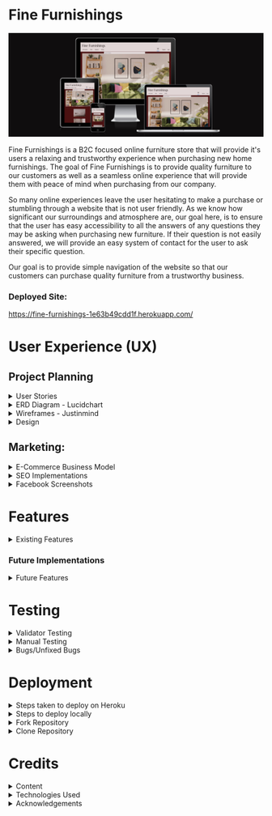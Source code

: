 # Fine Furnishings
![Fine Furnishings - Am I Responsive](static/readme_images/am-i-responsive.png)

Fine Furnishings is a B2C focused online furniture store that will provide it's users a relaxing and trustworthy experience when purchasing new home furnishings. The goal of Fine Furnishings is to provide quality furniture to our customers as well as a seamless online experience that will provide them with peace of mind when purchasing from our company.

So many online experiences leave the user hesitating to make a purchase or stumbling through a website that is not user friendly. As we know how significant our surroundings and atmosphere are, our goal here, is to ensure that the user has easy accessibility to all the answers of any questions they may be asking when purchasing new furniture. If their question is not easily answered, we will provide an easy system of contact for the user to ask their specific question. 

Our goal is to provide simple navigation of the website so that our customers can purchase quality furniture from a trustworthy business.

### Deployed Site: 
https://fine-furnishings-1e63b49cdd1f.herokuapp.com/

# User Experience (UX)

## Project Planning

<details>

<summary> User Stories</summary>

- Planning of user stories completed in Google sheets:
[Google sheet](https://docs.google.com/spreadsheets/d/1xrrFyjqHdzZsPyJ-DnGmsfV3z4rvsZ0ZD8F23ye3utk/edit#gid=0)
- Link to my [GitHub Project](https://github.com/users/morganoleary/projects/5)

</details>

<details>

<summary>ERD Diagram - Lucidchart</summary>

![LucidChart ERD](static/readme_images/erd-diagram-min.png)

</details>

<details>

<summary>Wireframes - Justinmind</summary>

- The wireframes for this project were created on the Justinmind local development environment for MacOS. Due to the time constraints for completing this project, I did not have the time to implement all device sizes for each page's wireframes. The mockups for these pages were used as a guide for the project as I continued to style more and adjust the pages during project creation and coding.

![Home Page Mobile](static/readme_images/wf-home-page-mobile.png)
![Home Page Tablet](static/readme_images/wf-home-page-tablet.png)
![Home Page Desktop](static/readme_images/wf-home-page-desktop.png)
![Product Options Mobile](static/readme_images/wf-product-options-mobile.png)
![Product Options Tablet](static/readme_images/wf-product-options-tablet.png)
![Product Options Desktop](static/readme_images/wf-product-options-desktop.png)
![Product Page Mobile](static/readme_images/wf-product-page-mobile.png)
![Product Page Tablet](static/readme_images/wf-product-page-tablet.png)
![Product Page Desktop](static/readme_images/wf-product-page-desktop.png)
![User Wishlist Mobile](static/readme_images/wf-user-wishlist-mobile.png)
![User Personal Details Mobile](static/readme_images/wf-user-personal-details-mobile.png)
![Shopping Cart Mobile](static/readme_images/wf-shopping-cart-mobile.png)
![Checkout Page Mobile](static/readme_images/wf-checkout-page-mobile.png)

</details>

<details>

<summary>Design</summary>

- Using the color Red - psychology of color
I used the color Red as it has been proven to boost online sales. While the site has an overall red color, I created a more muted version to keep the site classy and more elegant for a more peaceful shopping experience. More information on this was found at [Crazy Egg](https://www.crazyegg.com/blog/colors-proven-to-boost-sales/).
- The content of the project was created by myself. I found the images and created the descriptions, pricing, etc. on all products. The content from the FAQs page is also created by me as an example of what I would like to see from a furniture store if I were the consumer.

</details>

## Marketing:

<details>

<summary>E-Commerce Business Model</summary>

- Fine Furnishings uses a business to consumer (B2C) direct sale business model. This is a furniture company that provides quality furniture to customers throughout the island of Ireland. The value of the company's services is huge as it provides a better well-being to everyone's day-to-day living within their homes. The business supplies furniture for consumers, customers are able to make purchases of the furniture on the Fine Furnishings website and the company is able to process orders via the website to complete each order placed.

- Fine Furnishings aims to provide high-quality, unique furniture pieces and the target audience focuses on homeowners in Ireland seeking stylish furniture. 
The store provides furniture in the following categories: 
    - Dining room furniture: dining tables, chairs & bar stools
    - Sofas: corner sofas, 3 seaters, 2 seaters, armchairs and occasional chairs
    - Bedroom furniture: bedframes in all sizes, storage, desks and bedside tables

- Customers are able to connect with the business through social media platforms, such as Facebook, as well as through the contact form to receive feedback from the company's customer service team.

- Fine Furnishings will continue to grow and add products and interior furnishings to the site, with a focus on bettering the livlihood of our client base.


</details>

<details>

<summary>SEO Implementations</summary>

- Descriptive meta tags & keywords are used throughout the site. In particular, the product descriptions and image file names. More keywords and meta tags will be used in future as the site content will bulk up about the business. 
- [sitemap.xml](https://www.xml-sitemaps.com/) was used to create and add the sitemap.xml file to the root directory.
- A robots.txt was added to the root directory of the project.

</details>

<details>

<summary>Facebook Screenshots</summary>

![Facebook Screenshot #1](static/readme_images/facebook-1-min.png)
![Facebook Screenshot #2](static/readme_images/facebook-2-min.png)
![Facebook Screenshot #3](static/readme_images/facebook-3-min.png)
![Facebook Screenshot #4](static/readme_images/facebook-4-min.png)
![Facebook Screenshot #5](static/readme_images/facebook-5-min.png)

</details>

# Features

<details>

<summary>Existing Features</summary>

- Home page - this page was created to draw the users attention to a calm yet exciting color of site as well as an eye-catching image of the possibilities when shopping on this site.

Desktop:

![Home Page Desktop](static/readme_images/d-home-page.png)

Tablet:

![Home Page Tablet](static/readme_images/t-home-page.png)

Mobile:

![Home Page Mobile](static/readme_images/m-home-page-content.png)

- Home page product category blocks were added on the home page to allow users to navigate to specific furniture categories instead of using the navbar or search bar. This was first implemented with the idea that the home page will eventually contain much more content so that as the user scrolls through, they don't have the need of scrolling back to the top to search for products.

Desktop:

![Home Page Category Blocks Desktop](static/readme_images/d-home-page-category-blocks.png)

Tablet:

![Home Page Category Blocks Tablet](static/readme_images/t-home-page-category-blocks.png)

Mobile:

![Home Page Category Blocks Mobile](static/readme_images/m-home-page-category-blocks.png)

- Navbar - the navbar was designed for an easy user experience. On desktop and tablet, the text remains for easy navigation and on dropdown this shrinks to a hamburger menu with the same dropdown options. 

Desktop:

![Navbar Desktop](static/readme_images/d-navbar.png)

Tablet:

![Navbar Tablet](static/readme_images/t-navbar.png)

Mobile:

![Mobile Navbar Closed](static/readme_images/m-navbar-closed.png)

![Mobile Navbar Open](static/readme_images/m-navbar-open.png)

- User login/registration was implemented using Django AllAuth. These links can easily be found in the main navigation bar of the site on all pages.

Desktop Login:

![User Login/SignIn](static/readme_images/d-user-login.png)

Desktop Registration:

![User Registration](static/readme_images/d-user-registration.png)

Tablet Login:

![User login tablet](static/readme_images/t-signin.png)

Tablet Registration:

![User registration tablet](static/readme_images/t-register.png)

Mobile Login:

![User login mobile](static/readme_images/m-signin.png)

Mobile Registration:

![User registration mobile](static/readme_images/m-register.png)

- When a user logs in or registers a new account, the menu options change to provide the user with a link to their personal wishlist, their personal details, order history and a logout option. When the admin/superuser is logged in, an additional 'Admin' option is available.

Logged out menu:

![Logged out menu](static/readme_images/test-logged-out-menu.png)

User logged in menu:

![Logged in menu](static/readme_images/test-logged-in-menu.png)

Admin/Superuser logged in menu:

![Superuser logged in menu](static/readme_images/superuser-logged-in-menu.png)

- User Wishlist - this page can only be accessed when a user is logged in. If a user tries to add a product to the wishlist, they are prompted to register an account or login. On this page, the user can either navigate into each product page to read more and add to their cart, or delete the item from their wishlist.

Desktop Wishlist:

![Wishlist Desktop](static/readme_images/d-wishlist.png)

Tablet Wishlist:

![Wishlist Tablet](static/readme_images/t-wishlist.png)

Mobile Wishlist:

![Wishlist Mobile](static/readme_images/m-wishlist.png)

- User Personal Details - this page can only be accessed by a logged in user and autopopulates any saved details the user has previously added that is stored on the admin panel. From this page, the user has the option to edit their details and save or delete their account. 

Desktop - Personal Details:

![Personal Details Desktop](static/readme_images/d-personal-details.png)

Tablet - Personal Details:

![Personal Details Tablet](static/readme_images/t-personal-details.png)

Mobile - Personal Details:

![Personal Details Mobile](static/readme_images/m-personal-details.png)

- Edit personal details - When the 'Edit' button is clicked, a modal pop up gives the user the option to add multiple delivery addresses to save to their account if they wish. Addresses are able to be deleted when they are not attached to a user's order history.

Edit Modal:

![Edit Personal Details](static/readme_images/edit-profile-1.png)

Add address option, Delete address option & Save button:

![Edit Personal Details - Save](static/readme_images/edit-profile-2.png)

- Delete account - from the personal details page, the user is able to delete their account. A pop up modal is in place to have the user verify this action should be completed before proceeding with deletion.

![Delete Account](static/readme_images/delete-account.png)

- Product Search Bar - the search bar can be found on all product pages of the site and allows users to filter searches if the word is found in the name of the product or within the description. Further search criteria to be expanded in the future.

Desktop - Search Bar:

![Search Bar Desktop](static/readme_images/d-navbar.png)

Tablet - Search Bar:

![Search Bar Tablet](static/readme_images/t-navbar.png)

Mobile - Search Bar:

![Search Bar Mobile](static/readme_images/m-navbar-closed.png)

- Product Categories & Filtered pages - the navbar provides an "All Products" option to view all products on the page as well as the three main categories of "Sofas" "Bedroom" and "Dining" that provide dropdown menus to filter each category further to specific types of items. Users are able to add items to their wishlist from these product pages.

Desktop - Category dropdown:

![Product Categories Desktop](static/readme_images/product-categories-navbar.png)

Armchair category selected:

![Product Categories Filtered](static/readme_images/product-categories-armchairs.png)

Mobile - Category dropdown:

![Product Categories Mobile Dropdown](static/readme_images/product-categories-mobile.png)

- Product Detail page for each product - each product contains the following details: Name, Image, option to add to wishlist, Price, Product ID, Quantity Selector, Add to Cart option, Description and Dimensions. Bedframes also have a Size selector option of 3', 4', 4'6", 5' and 6', as well as all sizes of dimensions listed.

Desktop Product Details page:

![Product Details - 1](static/readme_images/d-pd-1.png)

![Product Details - 2](static/readme_images/d-pd-2.png)

Bedframe with size selector - Product Details page:

![Product Details - bedframe](static/readme_images/d-pd-bedframe.png)

Tablet Product Details page:

![Tablet Product Details](static/readme_images/t-pd.png)

Mobile Product Details page:

![Mobile Product Details](static/readme_images/m-pd.png)

- Shopping Cart page to view before purchasing - this page allows the user to view the products added to the basket and adjust items and quantities before continuing to checkout to purchase. Within the cart, the user is able to delete items from the cart as well as adjust quantities and see the price adjust with the changes.

![Cart - 1](static/readme_images/cart-1.png)

![Cart - 2](static/readme_images/cart-2.png)

- Secure Checkout page for the user to checkout with Stripe - the checkout page provides the user with an Order Summary of what they are about to purchase, a form to fill in any details - if not already supplied in the personal details page - and a card input to pay securely with Stripe's payment system.

Desktop Checkout:

![Checkout - 1](static/readme_images/checkout-1.png)

![Checkout - 2](static/readme_images/checkout-2.png)

Mobile Checkout:

![Checkout Mobile - 1](static/readme_images/m-checkout-1.png)

![Checkout Mobile -2](static/readme_images/m-checkout-2.png)

Stripe Payment Success:

![Stripe payment success](static/readme_images/stripe-payment-succeed.png)

- Order Confirmation - upon a successful purchase, the user is taken to an order confirmation page to show their order number and details. At this stage, the cart is emptied and the balance reverts to 0.

Desktop - Order Confirmation:

![Order Confirmation](static/readme_images/order-confirmation.png)

Tablet - Order Confirmation:

![Tablet order confirmation](static/readme_images/t-order-confirmation.png)

Mobile - Order Confirmation:

![Mobile order confirmation](static/readme_images/m-order-confirmation.png)

- The user's order is stored in the user's 'Order History' on their individual profile, and the user has access to this from the navbar when logged in.

![Order history](static/readme_images/order-history.png)

- FAQs page - this page can be found in the footer of the site and provides dropdown questions and answers for frequently asked questions the business is expecting a user to ask. This page also provides a link to the contact form page in case a user's question is not answered in the FAQs provided.

![FAQ page](static/readme_images/faqs-test.png)

- Contact Us page - this page can be found in the footer of the site and can be accessed by both registered & unregistered users. The form requires fields to be field out before it can be submitted and provides a dropdown for the possible reasons a user may be sending a query to the business: General Queries, Return an Order, Complaints & Feedback.

![Contact Form - 1](static/readme_images/contact-form-1.png)

![Contact Form - 2](static/readme_images/contact-form-2.png)

- Logout - this option is only available to logged in users. When clicked, the user receives a prompt to ensure the user wants to continue logging out.

Desktop:

![Logout](static/readme_images/logout.png)

Tablet:

![Tablet logout](static/readme_images/t-logout.png)

Mobile:

![Mobile logout](static/readme_images/m-logout.png)

- Footer links - the footer is visible on all pages of the site and provides links to the following: FAQs page, Contact Us page, Social medial links for Facebook & Instagram (opening in a separate window), two external site links and a newsletter signup form:

Desktop:

![Footer Desktop](static/readme_images/d-footer.png)

Tablet:

![Footer Tablet](static/readme_images/t-footer.png)

Mobile:

![Footer Mobile](static/readme_images/m-footer.png)

- Mailchimp Subscription form working to store contact emails on Mailchimp:

Mailchimp success message:

![Mailchimp signup success](static/readme_images/mailchimp-signup-success.png)

Mailchimp account updated:

![Mailchimp updated account](static/readme_images/mailchimp-account.png)

- A custom 404 page has been created - this page includes a link back to the home page OR to the contact form for the user to send any queries about why a certain page was not found.

![404 page](static/readme_images/custom-404.png)

- The Admin Dashboard is fully functional for the site owner to navigate through user accounts - including email addresses, personal details, wishlist items, saved addresses (see more in bugs on addresses) & orders placed. The admin dashboard also includes a place for the site owner to add, update and delete, products, product details and product categories. A section is also included to store contact requests from the site's contact request form.

![Admin Dashboard](static/readme_images/admin-site.png)

- ADMIN PRODUCT CRUD - When the superuser is logged in, the Admin dashboard can be easily accessed from the menu. From the Admin dropdown, this also provides a link that allows the superuser to add a product. Superusers are able to edit & delete products from the UI instead of being required to exit the site and navigate to the admin dashboard. The deletion of a product provides a warning before deleting the product to ensure deletions are not accidental.

Add product menu dropdown option:

![Menu - add product](static/readme_images/menu-add-product.png)

Adding a product page:

![Add product 1](static/readme_images/add-product-1.png)

![Add product 2](static/readme_images/add-product-2.png)

Edit product button on each product tile:

![Edit product button](static/readme_images/product-edit-button.png)

Edit & Delete buttons accessible on each product detail page:

![CRUD buttons on product page](static/readme_images/product-edit-button.png)

Product delete button on the edit page of a product:

![Deleting a product button](static/readme_images/product-delete-button.png)

Warning before deletion of a product:

![Deleting a product warning](static/readme_images/test-delete-product-warning.png)

- Stripe Webhook handlers and email confirmations have been implemented to give the user better feedback during the checkout process.
________________

#### External Links in Footer

- A link to [kollect.ie](https://kollect.ie/) can be found in the footer as many customers looking for new furniture will be in need of a service to dispose of their old furniture. Since Fine Furnishings does not offer these services, this provides our users with a simple solution to their disposal needs.
- A link can be found in the footer to the [Psychology of Design blog](https://blog.zeelproject.com/64-psychology-in-interior-design.html). Many consumers, looking to purchase furniture, would like help and assistance in making a decision for what suits their home and needs best. The customer can always contact the business with any questions, but this blog provides a simple read to give the customer some ideas of what they may be looking for.

</details>

### Future Implementations

<details>

<summary>Future Features</summary>

- In future features, the site's home page will contain a Google Map for the company's location. 
- In future features, an About Us page will be implemented to give the user more information about the company.
- In future features, the site will have a section for company reviews to help showcase the company's reputation and drive new users to the site. This would be implemented with a link to a Trustpilot review page in the footer as well. 

</details>



# Testing
<details>

<summary>Validator Testing</summary>

- **HTML** of each page on the deployed site was checked with [W3C-Markup Validation Service](https://validator.w3.org/#validate_by_input):
All pages were tested with no errors. The only warnings showing are from the script text for the footer Mailchimp newsletter signup javascript code. As these were only warnings, I thought it would be best to leave the code as is since this was taken direcly from Mailchimp's instructions:
![HTML validation](static/readme_images/w3c-html.png)
![HTML mailchimp error](static/readme_images/w3c-mailchimp-error.png)

- **CSS** of the deployed site was checked with [W3C-The W3C CSS Validation Service](https://jigsaw.w3.org/css-validator/) and no errors were found:
![CSS validation](static/readme_images/css-validator.png)

- **Javascript** of the deployed site was checked with [JSHint](https://jshint.com/):
On the Product app's quantity_input_script.html a few warning were listed, however when the template literatls were changed to regular '' (to remove the error) the functionality of the quantity selector did not work. This was implemented using the Boutique Ado walkthrough:
![JSHhint quantity](static/readme_images/jshint.png)
On the Checkout app's stripe_elements.js, a few warnings were thrown, but the code is working perfectly. This was implemented with the help of the Boutiqe Ado walkthrough.
![JSHint checkout stripe](static/readme_images/jshint-checkout.png)
On the Cart app's shopping_cart.html, the javascript at the bottom of the file was checked with minor warnings. This was implemented using the Boutique Ado walkthrough:
![JSHint shopping cart](static/readme_images/jshint-cart.png)

- **Python** was checked with the [CI Python Linter](https://pep8ci.herokuapp.com/)
As I was checking the Python code of the base.html file - the checker was throwing many errors of missing whitespace and unexpected indentations on all lines. From going through this course and following along with the content, I have matched the expected indentations and have continued coding the same way and have never had these issues. I have fixed all lines that are too long, but did not want to change the code and remove all indentations as that would make everything messy and unreadable.
![Python linter](static/readme_images/plinter-basehtml.png)
Going through each page is causing the same errors - I am fixing an lines that are too long and any lines that have trailing white space, but I can not fix all the missing white space around operator and take out all the indentations as that will muddle the code and is far too time consuming with the submissiong deadline. I would like to know if this is a fluke in the linter? Here are some examples:
![p-linter-404](static/readme_images/plinter-404.png)
![p-linter-wishlist](static/readme_images/plinter-wishlist.png)
![p-linter-home](static/readme_images/plinter-home.png)
![p-linter-contact](static/readme_images/plinter-contact.png)
![p-linter-checkout](static/readme_images/plinter-checkout.png)

- **LightHouse** Report:
The lighthouse report was checked on my deployed site and each area has greatly improved since my first submission of this project. 

Testing Mobile:
![Lighthouse Report - Mobile](static/readme_images/lighthouse-report-mobile.png)

Testing Desktop:
![Lighthouse Report - Desktop](static/readme_images/lighthouse-report-desktop.png)

</details>

<details>

<summary>Manual Testing</summary>

### Testing the Home page & Navigation Bar:

- Expected: Upon loading the home page as well as navigating to this page from different pages throughout the site, the navigation bar, images, search bar, category blocks and footer are all expected to be visibly apealing and functional. 
- Testing: While testing the page, I ensured to log in and log out of the site to make sure all home page and navigation features are working as expected. All images are populating and links are working correctly in all areas of the home page. 
- Outcome: The navigation bar populates correctly depending on if the user is logged in or logged out. The design of the home page is visually appealing and offers simple navigation. 

Logged out menu - no user profile options are available:

![Logged out menu](static/readme_images/test-logged-out-menu.png)

Logged in menu - user profile options available:

![Logged in menu](static/readme_images/test-logged-in-menu.png)

Admin/Superuser logged in menu - provides the additional admin dropdown options in the menu:

![Superuser logged in menu](static/readme_images/superuser-logged-in-menu.png)

The category blocks on the home page are navigating to the correct page from the home page:

![Category blocks working](static/readme_images/homepage-category-blocks.png)

The bedroom products appear when the 'Bedroom' block is clicked:
![Category blocks working](static/readme_images/category-block.png)


### Testing the Register, Login & Logout functions:

- Expected: When a user clicks on the register button, they will be prompted to register their details for a new account. A user who already has an account should be able to use their store username/email and password to login to the site with no issues. When a logged in user is ready to log out, they will be able to do so with no issues and will be prompted to confirm their log out request. 
- Testing: While testing the registration button, I tried to break the registrations by purposely leaving out requested details. 
- Outcome: For registrations, users are taken to a page to add their details and double check both the email and passwords are correct before registering. They are not allowed to register without completing all fields:

#### Registration

Empty field test - does not allow the user to register without completing all required fields:

![Regsitration test](static/readme_images/register-test.png)

The user receives a prompt to verify their email address:

![Verify email](static/readme_images/verify-email.png)

An email is then received to verify the user's email address (temp-mail was used for this test):

![Confirmation of email address email](static/readme_images/confirm-address-email.png)

The user is then rerouted to the site to confirm their email:

![Confirmation of email on site](static/readme_images/email-confirmation.png)

A success message appears of the confirmed email & the user is redirected to the log in page: 

![Successful confirmation of email](static/readme_images/confirmed-email-success.png)

#### Login

When the user logs in with the newly registered account, a successful login message appears with the updated user profile menu options:

![Login Success](static/readme_images/login-success.png)

When a user decides to log out, they are prompted to confirm before doing so:

#### Logout

![Verify Logout](static/readme_images/sign-out-confirmation.png)

A success message is shown upon a user being logged out:

![Successful Logout](static/readme_images/logout-success-message.png)

###  Testing Wishlists & Personal Details - including Multiple Addresses:

- Expected: For new users, the personal details and wishlist menu options appear but the content should be empty.
- Testing: I registered a new account and navigated to both the wishlist page and personal details pages to ensure all are working properly. I added details to the personal details page and saved. I added products to the wishlist a saved. 
- Outcome: The personal details page only populates the new user's email as expected and upon adding more details, the user can see their updates once clicking 'save'. The wishlist works as expected and is empty until products are added. When products are added, they are saved to the user's profile on the admin dashboard.

#### Personal Details

The user's details are empty when first navigating to 'Personal Details':

![New user details](static/readme_images/personal-details-new.png)

##### Multiple Addresses

When the profile modal first opens, the user is able to add their basic details and can choose to 'Add Address' if they wish:

![Edit Address Modal](static/readme_images/edit-profile-modal-add-address.png)

If all required fields are not completed, the user will receive an error message to correct the errors:

![Add address - missing details](static/readme_images/add-address-missing-field.png)

- There is a bug here, where if the user forgets a field and is prompted to fix the error, even when the user fixes the error, the form will not save. The user must exit the modal or delete the address being added and start over. This will be fixed in future iterations.

When the address is filled in correctly, the country field autopopulates to 'Ireland' as expected, as this is the only country allowed for this business:

![Country field populates](static/readme_images/country-populates.png)

A success message appears to confirm the saved details and the user's information is saved while populating the profile page once the user adds new details:

![New details saved](static/readme_images/new-details-saved.png)

The user is able to add multiple addresses with different names:

![Add multiple addresses](static/readme_images/add-multiple-addresses.png)

Addresses are able to be deleted when they are not connected to a user's order. The user is prompted to confirm they want to delete an address and this will be deleted once the user 'saves changes':

![Confirm address deletion](static/readme_images/delete-address-confirmation.png)

A success message is shown when an address is deleted and the user's profile is updated accordingly:

![Address Deleted](static/readme_images/address-deleted-success.png)

#### Wishlist

The wishlist is empty when a user first registers:

![Empty wishlist](static/readme_images/new-user-wishlist-empty.png)

Products are able to be added to the wishlist with a success message for each added product:

![Wishlist products added](static/readme_images/wishlist-added-products.png)

Products are able to be deleted within the wishlist. A message appears to confirm that the product was removed and the wishlist is updated accordingly:

![Wishlist remove product](static/readme_images/wishlist-item-removed.png)

The user profile details save to the user's account. When a user logs out and logs back in, all the user's personal details and wishlist items are saved correctly. 

![Admin wishlist](static/readme_images/admin-wishlist.png)

### Testing the FAQs page:

- Expected: The FAQs page should be accessible and a working link in the footer of all pages. 
- Testing: I tested to ensure the FAQs page worked whether a user is logged in or logged out. I tested each dropdown menu to make sure each is populating the answer correctly and I tested the link to the contact page from the FAQs page. 
- Outcome: The FAQs page works as expected, all dropdown choices work and the link to the contact page redirects the user to the Contact Form page.

![FAQs test](static/readme_images/faqs-test.png)

### Testing the Contact Us page:

- Expected: The Contact Us page should be accessible from the footer to both logged in and logged out users. The form should require users to fill out all required fields. The submit button should be clickable and send the contact form to the admin site. A success message should appear to the user that the message has been sent. 
- Testing: I navigated to the contact page as both a logged in and logged out user. I tried submitting a form that did not have all fields filled out. I submitted a completed form and checked that the form was reflected on the admin panel.
- Outcome: The contact page is accessible to all users from the footer, the FAQs page and the 404 page. The form will not allow a user to submit without completing all required fields. Once submitted, the user receives a success message and the contact request is documented on the admin dashboard.

Empty field test:

![Test contact](static/readme_images/test-contact.png)

Success message for successful contact form sent:

![Contact success message](static/readme_images/contact-success-message.png)

The Admin dashboard updates and receives the contact form message:

![Admin contact received](static/readme_images/admin-contact.png)

### Testing the footer links:

- Expected: The footer links for social media and external sites are expected to open in a new window. 
- Testing: I clicked on each link - Facebook, Instagram, psychology of design blog and the disposal site. 
- Outcome: All links worked properly and opened in separate windows:

##### Footer links:

![Footer links working](static/readme_images/test-footer-links.png)

Example: Psychology of Design link opens in new window:

![Pyschology of design link](static/readme_images/psychology-of-design-link.png)

Example: Kollect disposal link opens in new window:

![Kollect link](static/readme_images/kollect-disposal-link.png)

##### Mailchimp

- Expected: The Mailchimp newsletter signup form works and registers the new email address on the businesses Mailchimp account. 
- Testing: I tried to submit the form without adding an email. I submitted an accurate email into the form. 
- Outcome: The form cannot be submitted without an email address being entered. Once submitted with a correct email, the form shows the success and the new email is registerd on the Mailchimp account.

Empty field test:

![Mailchimp field required](static/readme_images/mailchimp-field-required.png)

Signup success message:

![Mailchimp signup success](static/readme_images/mailchimp-signup-success.png)

The mailchimp account is updated with the new email:

![Mailchimp updated account](static/readme_images/mailchimp-account.png)

### Testing the product search pages, product details pages and search bar.

#### Categories

- Expected: The product category pages should be accessible from the navigation menu dropdown options and filter correctly to the products selected. 
- Testing: I tested all links in the main navigation menu to ensure they opened to the filtered categories. 
- Outcome: All product categories work correctly from the dropdown and filter the products whether the user selects 'all products', 'all sofas', 'all bedroom', 'all dining' and their respective subcategories. 

Test dropdown category 'Bedside Tables':

![Bedside tables category](static/readme_images/bedside-table-category.png)

Test dropdown category 'Bar Stools':

![Barstool category](static/readme_images/barstool-category.png)

#### Search Bar

- Expected: The search bar should filter through all products if the search criteria exists within the product name or description. 
- Testing: I searched for colors and products within the database. I also searched for products that I know do not exist as well as searching for the plural of 'tables' etc. 
- Outcome: The products are filtered correctly when the search criteria exists, however (**`BUG`**) when searching for the plural of a word, the search does not work. This search criteria will be further expanded in future and especially as more products are added to the shop.

Test search criteria 'blue':

![Search blue](static/readme_images/search-blue.png)

Test search criteria 'tables' (**`BUG`**):

![Search plural](static/readme_images/search-tables.png)

The search for 'chair' correctly populates any 'sofa' chair or 'dining' chair on the site:

![Search chair](static/readme_images/search-chair.png)

#### Product Detail Page

- Expected: Each product should have a product detail page the is accessible by clicking on the individual products from the filtered category pages. The product detail page should include the name of the product, the option to add the item to the wishlist, the price, the product id, a quantity selector, the option to add the product to the cart to purchase, an image, a description and dimensions for the chosen product. Bedframes should have size options available in a dropdown to choose 3', 4', 4'6", 5' & 6'
- Testing: All products have been tested to ensure each product contains the relevant details. I added the products to the wishlist to ensure the heart icon link is working. I increased and decreased the quantities and added the item to the basket. For bedframes, I added different sized to the cart. 
- Outcome: All products are able to be added to the wishlist (when a user is logged in) and the products can be added to the cart. The quantity selector works correctly and the user cannot choose below 1 or above 50. Bedframes have size selectors and the correct size gets added to the cart. 

Product page test:

![Product page test](static/readme_images/pp-test.png)

Bedframe size changed & quantity updated test:

![Bedframe size test](static/readme_images/bedframe-test.png)


### Testing the shopping cart:

- Expected: Any user, logged in or not can add items to the cart. Within the cart the user should be able to adjust quantities of products, remove products entirely and navigate to the checkout page. The total of the order should adjust with each change and be reflected on the cart icon in the menu as well. Delivery should be automatically added to the product total.
- Testing: I tried adding a product to the cart when not logged in and when logged in, I added products to the cart, including a bedframe with a specified size. I tested the quantity selector on the cart and deleted an item from the cart. I navigated to the checkout page. 
- Outcome: When not logged in, the user is able to add items to the cart, but if they try to navigate to the checkout page, the user is redirected to the log in page to either log in or register a new account. Selected quantities of an item transferred correctly to the cart. Bedframes and select sizes transferred correctly to the cart. I was able to delete items and adjust quantities of items in the cart. I was able to navigate to the checkout page from the cart. Product totals were adjusted correctly with the changes and the delivery charge was added before navigating to checkout.

Items added to cart with quantities and sizes:

![Items added to cart](static/readme_images/items-added-to-cart.png)

Item deleted from cart:

![Deleted item](static/readme_images/cart-deleted-item.png)

Quantity of sofa adjusted correctly in cart:

![Quantity adjusted in cart](static/readme_images/cart-adjust-quantity.png)

Products added to cart and then navigating to the checkout page:

1. When a user is not logged, they are redirected to login and not the checkout - 

![Logged out - go to checkout](static/readme_images/logged-out-go-to-checkout.png)

2. When a user is logged in, they are directed to the checkout page with the items included in the cart - 

![Cart transfer to checkout](static/readme_images/go-to-checkout.png)

### Testing the secure checkout page:

- Expected: Only logged in users can navigate to the checkout. The products and order summary total will carry over from the user's cart. Any saved details will be autopopulated in the checkout form. A Stripe card input will be available for the user to checkout and a note with the amount to be charged will be clearly visible. The user will be able to submit the payment OR navigate back to the cart to make changes to the order before purchasing. 
- Testing: As a logged in user, I tried updating the details on the checkout form and added Stripe test card details to submit the order. I tried using the 'Update Cart' button to go back to the cart. I tried submitting the payment with missing details to make sure the payment/order does not go through. 
- Outcome: From following the above steps and adding the items to the cart to proceed to checkout, the correct items and pricing carried over to the checkout page. I was not able to submit the checkout form without all required details filled out and a message appears to the user to complete the form fully. I logged out and logged back in as the last newly registered user I had created, added new items to the cart (including a bedframe with size selected), and was able to checkout sucessfully and was sent to the order confirmation page. 

Once nagivated to checkout, the logged in user's details autopopulate in the checkout form:

![Details populated](static/readme_images/saved-details.png)

Checkout field required - if a field is missing, the form will not be submitted:

![Field required](static/readme_images/checkout-field-required.png)

Stripe test card details added - the amount to be charged is clearly visible in bright yellow to warn the customer before submitting their payment:

![Test card](static/readme_images/test-card-details.png)

Upon successful checkout, the confirmation page appears with the order details:

![Order success confirmation](static/readme_images/order-confirmation-success.png)

Upon successful checkout, the Stripe events were updated with the successful payment. No charge was attempted on Stripe previously when the field was missing and only succeeded when the form was fully completed:

![Stripe Success](static/readme_images/stripe-succeed.png)

From the order confirmation page, I was able to click the 'keep shopping' button to navigate back to all products:

![Keep shopping](static/readme_images/keep-shopping.png)

The admin panel was updated with the new order details:

1. Order added to 'Orders' - 

![Order updated on Admin](static/readme_images/admin-order-updated.png)

2. Order details correct within order - 

![Admin order details](static/readme_images/admin-order-details-updated.png)

-----------
(**`BUG FIXED`**) Previously, there was an error where orders were being placed and duplicate orders were created, causing a major bug in the checkout process. This has been solved by implementing 'unique_together' on the model as well as updating the stripe_elements.js file. The issue was occurring because the OrderForm requires that the 'country' field be completed for checkout, however the stripe_elements_js did not require this. So when the user selects a different address from the dropdown and the country field does not populate, if the user tries to submit the order without completelin that field, the form tells the user there is an error, while Stripe didn't stop the payment from going through, causing duplicate orders to be placed. This has been fixed by adding the 'country' field to the required fields that Stripe looks for, so IF the field is not completed, Stripe will NOT process the payment and Stripe will throw an error for this. 

-------------
#### Testing checkout with missing country field

I logged out and back in again and attempted a few more checkouts that were all successful. There is a small (**`BUG`**) when the user selects a different address from the dropdown at checkout. The fields populate all except for the country field. However, this does not create any issues to being able to complete an order once the field is filled out. When the order is attempted, the user receives an error message. If the user selects an address from the dropdown but fills in the country field, by selecting the Ireland option, the order will go through successfully. The country field is populating Ireland ONLY successfully as this business only delivers within Ireland. 

If an address is selected from the dropdown of user addresses, the country field does not automatically populate:

![dropdown address selected - country missing](static/readme_images/change-checkout-fields.png)

An error appears to let the user know they need to fill out all address fields:

![Country missing error message](static/readme_images/country-missing-error-form.png)

Once the form is filled in correctly, the order succeeds and leads the user to the confirmation page - no duplicate order is created:

![fields updated success](static/readme_images/fields-updated-success.png)

### Testing the Order History:

- Expected: Only logged in users can navigate to the order history page. The order history page should populate the specifc user's previous orders so they can monitor their purchases. The orders should appear in the user's orders on the admin dashboard as well.
- Testing: As a logged in user, I navigated to the Order History page. I investigated the admin dashboard to ensure orders were appearing on the user's account.
- Outcome: The order history page correctly populated the user's orders that were previously placed on the site. The admin dashboard has correct records of the user's previous order history as well. 

The logged in user's order history page was populated with orders:

![Order history populated](static/readme_images/order-history-populated.png)

A logged out user does not have access to the 'Order History' page:

![Logged out menu options](static/readme_images/test-logged-out-menu.png)

Orders are populated on the admin dashboard:

1. Admin dashboard - Orders updated correctly:

![Orders updated](static/readme_images/orders-updated.png)

2. Admin dashboard - User's Profile updated with orders:

![User profile orders](static/readme_images/user-profile-orders.png)

### Testing the custom 404 page:

The 404 page was also tested by typing random letters after the deployed url and appears correctly. 

The buttons work as expected to navigate the user back to the home page OR to the contact us page to submit a query:

![Test 404](static/readme_images/custom-404.png)

### Testing the Admin Product CRUD:

- Expected: Only logged in superusers and admin have access to the admin UI. Logged in admin should be able to add a new product, edit existing products and delete existing products. A warning should appear when deleting a product to ensure this action is not a mistake.
- Testing: When logged out, I tried navigating to the admin UI by adjusting the urls to access the product CRUD options on the UI. When logged in as the super user, I added a new product successfully. I also attempted to add a new product with a missing required field. I used the edit button on both the product search pages, as well as the product detail page, in order to edit a product and save the changes. I deleted a product to ensure the warning modal appeared.
- Outcome: From following the above tests, I was able to add a new product and when a field was missing, it correctly warned me to fill in the missing field. I was able to navigate to the edit page on the product and product detail pages. I was able to delete a product successfully after confirming the deletion in the pop up modal. The admin product CRUD cannot be accessed by using the correct urls and by doing so this takes the user to the sign in page. 

Adding a product works successfully:

![Add product 1](static/readme_images/test-crud-add-1.png)

![Add product 2](static/readme_images/test-crud-add-2.png)

A product cannot be added with a missing field:

![Add product missing field](static/readme_images/test-add-product-missing-field.png)

When a product is added successfully, a message appears and the user is navigated to the new product detail page:

![Added product success](static/readme_images/test-add-product-success.png)

Upon clicking the 'edit' button, the user is taken to the edit page to make changes:

![Edit a product page](static/readme_images/test-editing-product.png)

When the admin clicks 'update product', the product is updated successfully with a success message:

![Edit product success](static/readme_images/test-edited-product-success.png)

A warning appears before deleting a product:

![Deleting a product warning](static/readme_images/test-delete-product-warning.png)

Upon deleting a product, a success message appears:

![Delete product success](static/readme_images/test-product-deleted-success.png)

A user is not able to enter the Admin UI to access the product CRUD abilities when not a logged in superuser:

![URL CRUD test](static/readme_images/crud-url-test.png)

</details>

<details>

<summary>Bugs/Unfixed Bugs</summary>


- The search bar works as it should, however I noticed that a user is unable to search for the multiple description of an item such as 'tables' or 'sofas' and only the singular works. In future implementations I will learn more on how to expand the search criteria.

- On the checkout page, the order summary is below the payment input on mobile screens. In future, the order summary will come before the user can submit a payment. 

- The python validator showed quite a few errors of missing spaces and unexpected indentations, however I don't believe these things are actually meant to be updated? Documented in the Validator testing portion above. There were a few lines of code that were marked as too long, but as the lines contain functions and class strings, to my knowledge, there is no simple fix for this. In future I will look further in these lines marked "too long" and will learn how to negate the warning. Due to time constraints, I did not have enough time to fix these for submission.

- At checkout, if the user uses the 'Select an Address' dropdown, the fields populate with the changed address, however the country field does not populate. Ideally this field should populate only with Ireland as an option and will be fixed in future releases. The user receives an error and the checkout works correctly when the user manually fills out the field.

![Address change](static/readme_images/change-address-bug.png)


- An overlay / spinner was implemented, however was not appearing as it should on the site. After working with tutor support and being unable to find a solution, I was advised that it would be best to remove this altogether. I plan to reimplement this successfully in future features.

- The layout of the shopping cart on mobile devices will be updated further in future, as the titles should appear in line with their relative details. The technical features of the shopping cart work as intended.

![Mobile shopping cart layout](static/readme_images/mobile-shopping-cart-layout.png)

</details>

# Deployment

<details>
<summary>Steps taken to deploy on Heroku</summary>

### Set up the workspace:
1. **Install gunicorn** in the workspace for Heroku deployment:
 ```bash
 pip install gunicorn
 ```
2. **Update `requirements.txt`**:
 - Freeze installed packages to `requirements.txt` to ensure all dependencies are tracked:
 ```bash
 pip freeze > requirements.txt
 ```
3. **Create a `Procfile`**:
 - This file tells Heroku how to run your app. Add the following line to a new file named `Procfile`:
 ```bash
 web: gunicorn fine_furnishings.wsgi:application
 ```

4. **Modify `settings.py`**:
 - Set `DEBUG = False` for production to disable debugging mode in deployment.

5. **Configure Static Files and Media Storage**:
 - Ensure you have proper static and media file configurations for deployment with Heroku. For example, using **Cloudinary**:
 ```python
 # settings.py
 CLOUDINARY_STORAGE = {
 'CLOUDINARY_CLOUD_NAME': 'dab35wlwh',
 'CLOUDINARY_API_KEY': 'your-cloudinary-api-key',
 'CLOUDINARY_API_SECRET': 'your-cloudinary-api-secret',
 }

 STATIC_URL = '/static/'
 STATICFILES_STORAGE = 'cloudinary_storage.storage.StaticHashedCloudinaryStorage'
 MEDIA_URL = '/media/'
 DEFAULT_FILE_STORAGE = 'cloudinary_storage.storage.MediaCloudinaryStorage'
 ```
 - Add your **Heroku app URL** to the `ALLOWED_HOSTS`:
 ```python
 ALLOWED_HOSTS = ['fine-furnishings-1e63b49cdd1f.herokuapp.com', 'localhost']
 ```

6. **Securely Manage Secrets**:
 - Ensure all sensitive keys (e.g., `SECRET_KEY`, API keys) are stored in **environment variables** (not hardcoded in `settings.py`):
 - Add these keys to `env.py` (or use **Heroku's Config Vars**) and ensure `env.py` is in `.gitignore`.

7. **Git Add, Commit, and Push**:
 - Once changes are made, ensure you commit and push them to GitHub:
 ```bash
 git add .
 git commit -m "Prepare for Heroku deployment"
 git push
 ```


### **Deploy on Heroku**:

8. **Create the App on Heroku**:
 - In the Heroku Dashboard, click "New" > "Create new app" and follow the prompts.

9. **Connect the GitHub Repository**:
 - Under the "Deploy" tab, link your Heroku app to the GitHub repository that contains your code.

10. **Set Config Vars** in the "Settings" Tab:
 - In the **Config Vars** section, add the following:
 - `CLOUDINARY_API_KEY`
 - `CLOUDINARY_API_SECRET`
 - `CLOUDINARY_CLOUD_NAME`
 - `DATABASE_URL`
 - `SECRET_KEY`
 - `STRIPE_PUBLIC_KEY`, `STRIPE_SECRET_KEY`, `STRIPE_WH_SECRET`
 - `EMAIL_HOST_USER`, `EMAIL_HOST_PASS`
 
 Ensure all sensitive information is kept secure by using Config Vars, not hardcoding them.

11. **Run Database Migrations** (if needed):
 - Navigate to the **Heroku CLI** and run:
 ```bash
 heroku run python manage.py migrate
 ```

12. **Collect Static Files**:
 - You may need to collect static files to ensure proper delivery:
 ```bash
 heroku run python manage.py collectstatic --noinput
 ```

13. **Deploy the App**:
 - In the **Deploy** tab, scroll down to the "Manual deploy" section and click **Deploy Branch** to deploy the main branch.

14. **Test the Deployment**:
 - After deployment, visit your app's URL and ensure it works as expected. Test different parts of the application for any errors.

</details>


<details>
<summary>Steps to deploy locally</summary>

1. **Ensure Python and Pip are Installed**:
 - Install the latest versions of both if not already installed.

2. **Set up a Virtual Environment**:
 - If needed, create and activate a virtual environment to isolate your dependencies:
 ```bash
 pip install virtualenv
 virtualenv venv
 source venv/bin/activate
 ```

3. **Install Dependencies**:
 - Install the required dependencies from the `requirements.txt`:
 ```bash
 pip install -r requirements.txt
 ```

4. **Apply Database Migrations**:
 - Run migrations to set up the local database:
 ```bash
 python manage.py migrate
 ```

5. **Create a Superuser**:
 - Create a superuser account to access the admin dashboard:
 ```bash
 python manage.py createsuperuser
 ```

6. **Collect Static Files**:
 - If required, collect static files for the local environment:
 ```bash
 python manage.py collectstatic
 ```

7. **Configure Debug Settings**:
 - In `settings.py`, set `DEBUG = True` to enable debugging mode for local development.

8. **Run the Local Server**:
 - Start the local development server:
 ```bash
 python manage.py runserver
 ```
 
 Open your browser and go to `http://127.0.0.1:8000/` to view the project.

</details>

<details>
<summary>Fork Repository</summary>

1. **Navigate to the Repository**:
 - On GitHub, go to the repository page you want to fork.

2. **Click the Fork Button**:
 - In the top-right corner of the page, click **Fork**.

3. **Create a Copy**:
 - Wait for the forked repository to be created. Then you will be redirected to your new fork.

</details>

<details>
<summary>Clone Repository</summary>

1. **Navigate to the Repository**:
 - On GitHub, open the repository page you want to clone.

2. **Copy the HTTPS URL**:
 - Click the green **<>Code** button and copy the URL from the **HTTPS** tab.

3. **Clone in Git Bash**:
 - In your terminal (Git Bash), run the following command with the copied URL:
 ```bash
 git clone https://github.com/morganoleary/Fine-Furnishings.git
 ```

4. **Check Your Local Clone**:
 - Navigate to the cloned directory and start working with your local copy.

</details>


# Credits

<details>

<summary>Content</summary>

- The Boutique Ado Walkthrough was referenced when setting up Django, Allauth and the base template.
- The [Boutique Ado Walkthrough](https://learn.codeinstitute.net/courses/course-v1:CodeInstitute+EA101+2/courseware/eb05f06e62c64ac89823cc956fcd8191/0fb892bc636a44cf94b69d9f2aa9166a/?child=first) was referenced when creating product pages & search bar functionality.
- [Django documention](https://docs.djangoproject.com/en/dev/ref/models/querysets/#iexact) was referenced when utilizing iexact in creating the product category links.
- [Stack Overflow](https://stackoverflow.com/questions/35796195/how-to-redirect-to-previous-page-in-django-after-post-request) helped me redirect users to the previous page without using the 'back' button on the browser.
- The contact app, was largely taken from my previous project [Sould Base Studio Booking Site](https://github.com/morganoleary/studio-booking-site)
- [Bootstrap Collapse Documentation](https://getbootstrap.com/docs/4.6/components/collapse/) was used to implement the dropdown answers on the FAQs page.
- [FreePik.com](https://www.freepik.com/free-photos-vectors/ff-logo) was used to create a mockup of a logo for the company for the Facebook page.
- Updating the shopping cart with quantity functionality & size options for the bedframes was implemented with a great help from the [Boutique Ado Walkthrough - Adding Products](https://learn.codeinstitute.net/courses/course-v1:CodeInstitute+EA101+2/courseware/eb05f06e62c64ac89823cc956fcd8191/f324de58c90e47bd9497bf5839cf1859/)
- [Stack Overflow](https://stackoverflow.com/questions/47258289/differences-between-stacked-inline-and-tabular-inline) was referenced when creating the admin user profile and address fields.
- [Django Docs - forloop.counter](https://docs.djangoproject.com/en/3.1/ref/templates/builtins/#for) & [Django Docs - modelformset_factory¶](https://docs.djangoproject.com/en/5.0/ref/forms/models/#:~:text=modelformset_factory%20%C2%B6&text=Returns%20a%20FormSet%20class%20for,passed%20through%20to%20modelform_factory()%20.) were utilized when implementing the functionality of the users addresses and being able to add multiple to the same account. 
- [w3things.com](https://w3things.com/blog/rel-noopener-noreferrer/) was referenced when implementing the rel attributes on external site links in my project.
- Implementing Mailchimp as a newsletter signup in the footer of the site was implemented by following along with Code Institute's [Web Marketing Video - Newsletter Marking with Mailchimp](https://learn.codeinstitute.net/courses/course-v1:CodeInstitute+DRWM101+2021_T1/courseware/2b2a6057abf44272955637c09687ab43/acc4b7d56e3a400ebe110e5d734ce767/).
- The Code Institue [Intro to SEO video](https://learn.codeinstitute.net/courses/course-v1:CodeInstitute+SEO101+2021_T1/courseware/8602519909ff453c8d6e03d3169f92ac/213de39016ca41fdb2b93aa2e0283c51/) was followed when implementing the sitemap.xml and robots.txt file. 
- [Seobility - Meta Description](https://www.seobility.net/en/wiki/Meta_Description?utm_id=8783357192_87472061486&utm_source=google&utm_medium=cpc&utm_cid=8783357192&utm_agid=87472061486&utm_campaign=geoEN-Wiki&utm_dev=c&utm_devicemodel=&utm_mt=p&utm_term=meta%20description&gad_source=1&gclid=CjwKCAjw74e1BhBnEiwAbqOAjJcEmDVRAzc9jjXaEWVd6gRPL_EEVM71JSMEC9f2e-j1pcTF37Zv0RoCBJIQAvD_BwE) was used to research implementing meta descriptions for each page of the site. The [snippet generator](https://www.seobility.net/en/serp-snippet-generator/?url=&platform=desktop) was used to check that the meta descriptions created are viewed well on desktop and mobile previews.
- The [Boutique Ado Walkthrough content on Toasts](https://learn.codeinstitute.net/courses/course-v1:CodeInstitute+EA101+3/courseware/eb05f06e62c64ac89823cc956fcd8191/9b257df92c9e4149bf90203b6c5ae1af/) and the [Bootstrap Documentation](https://getbootstrap.com/docs/4.6/components/toasts/) were used to implement toasts and messages into my project. 
- Implementing 'unique_together' to the order and order items model was added to fix the order duplication error. [This Django documentation](https://docs.djangoproject.com/en/5.1/ref/models/options/#unique-together) helped to fix the order duplication error.
- The Boutique Ado walkthrough project was utilized to implement the product CRUD capabilities for the admin/superuser.

</details>

<details>

<summary>Technologies Used</summary>

- LucidChart = ERD
- Justinmind = wireframes
- [Pexels.com](https://www.pexels.com/) = product images 
- [Unsplash.com](https://unsplash.com/) = product images
- [Adobe Express Converter](https://www.adobe.com/express/feature/image/convert/jpg-to-png) = convert all jpg images to png
- [Compress PNG](https://compresspng.com/#google_vignette) = compress all png images
- [Fonticon](https://gauger.io/fonticon/) = generate site icons
- Django = Framework
- HTML = mark up language
- CSS = styling
- Bootstrap = styling
- Python = functionality
- VS Code = IDE
- Stripe = payment system
- Cloudinary = web hosting of product images
- Heroku = Deployment
- GitHub = Used to store the project
- Git = version control
- [PostgreSQL from CI](https://dbs.ci-dbs.net/) = database
- [Am I Responsive](https://ui.dev/amiresponsive) = multiple screen size views

</details>

<details>

<summary>Acknowledgements</summary>

- I would like to give a huge shout out to the tutor support team. Sarah, Roman, Oisin, Roo & Thomas were a great help while I ran into issues with implementing Cloudinary, git actions between GitPod & VS Code and issues deploying on Heroku with static files and Cloudinary.
- I would like to thank my mentor, Narender, for his time and support on this project. As we were limited in meetings, he continued to stay supportive and helped keep me positive through the stress! Thank you.
- I would like to extend a huge thank you to Code Institute for this course. This has been an amazing opportunity that I never thought would be a part of my future and I am excited to continue my coding journey and begin my new career as a software developer! You have provided great resources throughout the last year and it has completely changed my life. Thank you so much for this opportunity.

</details>